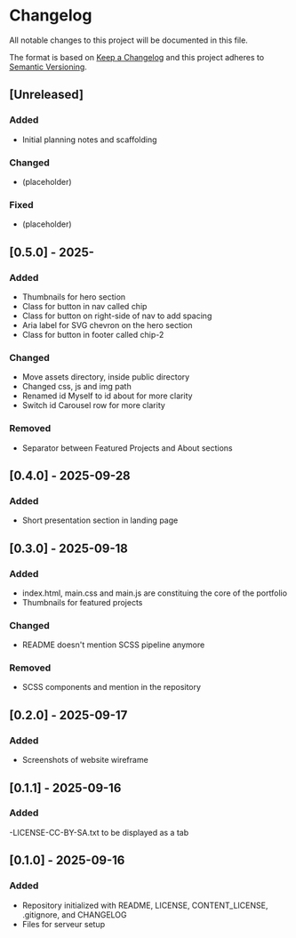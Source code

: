 # Changelog
All notable changes to this project will be documented in this file.

The format is based on [Keep a Changelog](https://keepachangelog.com/en/1.1.0/)
and this project adheres to [Semantic Versioning](https://semver.org/spec/v2.0.0.html).

## [Unreleased]
### Added
- Initial planning notes and scaffolding

### Changed
- (placeholder)

### Fixed
- (placeholder)

## [0.5.0] - 2025-
### Added
- Thumbnails for hero section
- Class for button in nav called chip
- Class for button on right-side of nav to add spacing
- Aria label for SVG chevron on the hero section
- Class for button in footer called chip-2

### Changed
- Move assets directory, inside public directory
- Changed css, js and img path
- Renamed id Myself to id about for more clarity
- Switch id Carousel row for more clarity

### Removed
- Separator between Featured Projects and About sections

## [0.4.0] - 2025-09-28
### Added
- Short presentation section in landing page

## [0.3.0] - 2025-09-18
### Added
- index.html, main.css and main.js are constituing the core of the portfolio
- Thumbnails for featured projects

### Changed
- README doesn't mention SCSS pipeline anymore

### Removed
- SCSS components and mention in the repository

## [0.2.0] - 2025-09-17
### Added
- Screenshots of website wireframe

## [0.1.1] - 2025-09-16
### Added
-LICENSE-CC-BY-SA.txt to be displayed as a tab

## [0.1.0] - 2025-09-16
### Added
- Repository initialized with README, LICENSE, CONTENT_LICENSE, .gitignore, and CHANGELOG
- Files for serveur setup
